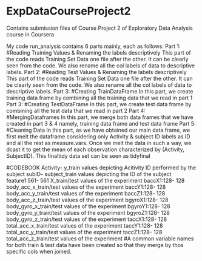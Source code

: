 # ExpDataCourseProject2
Contains submission files of Course Project 2 of Exploratory Data Analysis course in Coursera

My code run_analysis contains 6 parts mainly, each as follows:
Part 1: #Reading Training Values & Renaming the labels descriptively
This part of the code reads Training Set Data one file after the other. It can be clearly seen from the code. We also rename all the col labels of data to descriptive labels.
Part 2: #Reading Test Values & Renaming the labels descriptively
This part of the code reads Training Set Data one file after the other. It can be clearly seen from the code. We also rename all the col labels of data to descriptive labels.
Part 3: #Creating TrainDataFrame
In this part, we create training data frame by combining all the training data that we read in part 1
Part 3: #Creating TestDataFrame
In this part, we create test data frame by combining all the test data that we read in part 2
Part 4: #MergingDataframes
In this part, we merge both data frames that we have created in part 3 & 4 namely, training data frame and test data frame
Part 5: #Cleaning Data
In this part, as we have obtained our main data frame, we first melt the dataframe considering only Activity & subject ID labels as ID and all the rest as measure.vars. Once we melt the data in such a way, we dcast it to get the mean of each observation characterized by (Activity, SubjectID). This finaltidy data set can be seen as tidyfinal

#CODEBOOK
Activity- y_train values depicting Acitivity ID performed by the subject
subID- subject_train values depicting the ID of the subject
feature1:561- 561 X_train/test values of the experiment
baccX1:128- 128 body_acc_x_train/test values of the experiment
baccY1:128- 128 body_acc_y_train/test values of the experiment
baccZ1:128- 128 body_acc_z_train/test values of the experiment
bgyroX1:128- 128 body_gyro_x_train/test values of the experiment
bgyroY1:128- 128 body_gyro_y_train/test values of the experiment
bgyroZ1:128- 128 body_gyro_z_train/test values of the experiment
taccX1:128- 128 total_acc_x_train/test values of the experiment
taccY1:128- 128 total_acc_y_train/test values of the experiment
taccZ1:128- 128 total_acc_z_train/test values of the experiment
#A common variable names for both train & test data have been created so that they merge by thos specific cols when joined.


